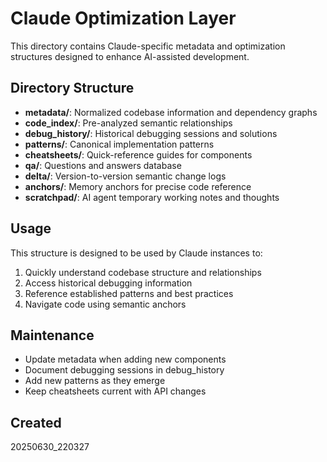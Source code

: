 # Claude Optimization Layer

This directory contains Claude-specific metadata and optimization structures designed to enhance AI-assisted development.

## Directory Structure

- **metadata/**: Normalized codebase information and dependency graphs
- **code_index/**: Pre-analyzed semantic relationships
- **debug_history/**: Historical debugging sessions and solutions
- **patterns/**: Canonical implementation patterns
- **cheatsheets/**: Quick-reference guides for components
- **qa/**: Questions and answers database
- **delta/**: Version-to-version semantic change logs
- **anchors/**: Memory anchors for precise code reference
- **scratchpad/**: AI agent temporary working notes and thoughts

## Usage

This structure is designed to be used by Claude instances to:
1. Quickly understand codebase structure and relationships
2. Access historical debugging information
3. Reference established patterns and best practices
4. Navigate code using semantic anchors

## Maintenance

- Update metadata when adding new components
- Document debugging sessions in debug_history
- Add new patterns as they emerge
- Keep cheatsheets current with API changes

## Created
20250630_220327
